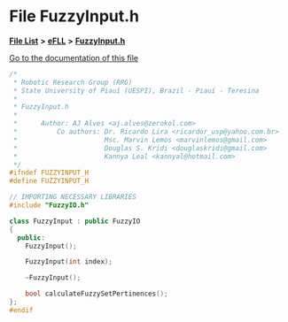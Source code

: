 

# File FuzzyInput.h

[**File List**](files.md) **>** [**eFLL**](dir_26fb29e3dc7aa006416ef68260f1131f.md) **>** [**FuzzyInput.h**](_fuzzy_input_8h.md)

[Go to the documentation of this file](_fuzzy_input_8h.md)


```C++
/*
 * Robotic Research Group (RRG)
 * State University of Piauí (UESPI), Brazil - Piauí - Teresina
 *
 * FuzzyInput.h
 *
 *      Author: AJ Alves <aj.alves@zerokol.com>
 *          Co authors: Dr. Ricardo Lira <ricardor_usp@yahoo.com.br>
 *                      Msc. Marvin Lemos <marvinlemos@gmail.com>
 *                      Douglas S. Kridi <douglaskridi@gmail.com>
 *                      Kannya Leal <kannyal@hotmail.com>
 */
#ifndef FUZZYINPUT_H
#define FUZZYINPUT_H

// IMPORTING NECESSARY LIBRARIES
#include "FuzzyIO.h"

class FuzzyInput : public FuzzyIO
{
  public:
    FuzzyInput();

    FuzzyInput(int index);

    ~FuzzyInput();

    bool calculateFuzzySetPertinences();
};
#endif
```


